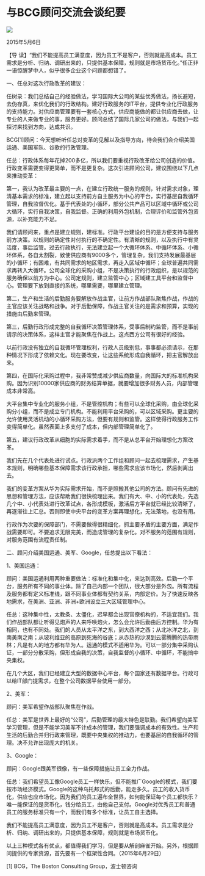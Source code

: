 # 与BCG顾问交流会谈纪要
<img class="pv" src="https://api.visitor.plantree.me/visitor-badge/pv?namespace=plantree.me&key=renzhengfei-speeches/./docs/speeches/2015/05/与BCG顾问交流会谈纪要.md">


2015年5月6日



【导  读】“我们不能提高员工满意度，因为员工不是客户，否则就是高成本。员工需求是分析、归纳、调研出来的，只提供基本保障，规则就是市场货币化。”任正非一语惊醒梦中人，似乎很多企业这个问题都想错了。



一、任总对这次行政改革的建议：

任树录：我们总结自己的经验做法，学习国际大公司的某些优秀做法，扬长避短，去伪存真，来优化我们的行政结构。建好行政服务的IT平台，提供专业化行政服务的支持能力。对供应商管理要有一套核心方式，供应商能做的都让供应商去做，让专业的人来做专业的事，服务更好。顾问总结了国际几家公司的做法，与我们一起探讨来找到方向，达成共识。

BCG[1]顾问：今天想听听任总对变革的见解以及指导方向，待会我们会介绍美国运通、美国军队、谷歌的行政管理。

任总：行政体系每年花掉200多亿，所以我们要重视行政改革给公司创造的价值。行政变革需要变得更简单，而不是更复杂。这次引进顾问公司，建议围绕以下几点来推动变革：

第一，我认为改革最主要的一点，在建立行政统一服务的规则，针对需求对象，理清基本需求的标准，建立起以支持前方自主服务为中心的平台，实行基层自我循环管理，自我监督优化。基于代表处的小循环，部分公共产品可以区域中循环或公司大循环，实行自我决策，自我监督。正确的利用外包机制，合理评价和监管外包资源，以补充能力不足。

我们请顾问来，重点是建立规则，建标准。行政平台建设的目的是方便支持与服务前方决策。以规则的确定性对付执行的不确定性。有清晰的规则，以及执行中有灵活度，事后监管。过去行政执行，无法建立起一个大循环体系、中循环体系、小循环体系，各自太割裂，致使供应商有9000多个，管理复杂。我们支持发展最基层的小循环；有困难，有共同需求的地区需求，再走入区域中循环；全球普遍共同需求再转入大循环。公司全球化的采购小组，不是决策执行的行政组织，是以规范的服务确保以前方为中心。公司定规则，建立监管中心；区域建工具平台和监督中心。管理要下放到直接的系统，哪里需要，哪里建立管理。

第二，生产和生活的后勤服务要解放作战主官，让前方作战部队聚焦作战，作战的主官应该关注战略和战争。对于后勤保障，作战主官关注的是需求和预算，实现的措施由后勤来管理。

第三，后勤行政形成完整的自我循环决策管理体系，受事后制约监管，而不是事前请示的决策体系，这样主官才能聚焦在作战上。这点西方公司有很好的经验。

以前行政没有独立的自我循环管理权利，行政人员级别低，事事都必须请示，在那种情况下形成了依赖文化。现在要改变，让这些系统形成自我循环，把主官解放出来。

第四，在国际化采购过程中，我非常赞成减少供应商数量，向国际大的标准机构采购。因为识别10000家供应商的财务结算单据，就要增加很多财务人员，内部管理成本非常高。

大平台集中专业化的服务小组，不是管控机构；有些可以全球化采购，由全球化采购分小组，而不是成立专门机构。不能利用平台采购的，可以区域采购。更主要的允许使用灵活机动的小循环采购方法，但要有规则和监管。这样使得行政服务工作变得简单化。虽然表面上多支付了成本，但内部管理简单化了。

第五，建议行政改革从细胞的实际需求着手，而不是从总平台开始理想化方案改革。

我们先在几个代表处进行试点。行政派两个工作组和顾问一起去梳理需求，产生基本规则，明确哪些基本保障需求该行政承担，哪些需求应该市场化，然后剥离出去。

我们的变革方案从华为实际需求开始，而不是照搬其他公司的方法。顾问有先进的思想和管理方法，应该帮助我们很快梳理出来。我们有大、中、小的代表处，先选几个中、小代表处进行改革试点，各形成模板，激活后方平台就已经比较清晰了，再逐渐往上汇总。否则即使中央平台的变革方案再理想化，无法落地，也没有用。

行政作为次要的保障部门，不需要做得很精细化，抓主要矛盾的主要方面，满足作战需要即可。不要追求无限完美，而造成管理的复杂化。对不服务的范围有规则，对服务范围有流程责任制。

二、顾问介绍美国运通、美军、Google，任总提出以下看法：

1、美国运通：

顾问：美国运通利用两种重要做法：标准化和集中化，来达到高效。后勤一个平台，服务所有不同的事业体。除了自己内部一个团队，很大部分是外包。所有流程及服务都有定义标准线，跟不同事业体都有契约关系，内部定价。为了快速反映各地需求，在美洲、亚洲、非洲+欧洲设立三大区域管理中心。

任总：这种集中性，太教条、太僵化，迟早都会出现官僚机构的，不适宜我们。我们作战部队都让听得见炮声的人来呼唤炮火，怎么会允许后勤由后方控制。华为有相同，也有不同处。我们的人员从太平洋之东，到大西洋之西；从北冰洋之北，到南美南之南；从玻利维亚的高原到死海的谷底；从赤热的沙漠到云雾腾腾的热带雨林；凡是有人的地方都有华为人。运通的模式不适用华为。可以一部分集中采购认证，一部分分散采购，但形成自我的决策，自我监督的小循环、中循环，不能搞中央集权。

在几个大区，我们已经建立大型的数据中心平台，每个国家还有数据平台。行政可以给IT部门提需求，在整个公司数据平台使用一部分。

2、美军：

顾问：美军希望作战部队聚焦在作战。

任总：美军是世界上最好的“公司”，后勤管理的最大特色是联勤。我们希望向美军学习管理，但是不能学习美军不计成本的管理，我们要强调成本的有效性。生产和生活的后勤合并归行政来管理，既要中央集权的推动力，也要基层的自我循环的管理。决不允许出现庞大的机关。

3、Google：

顾问：Google跟美军很像，有一些保障措施让员工全力作战。

任总：我们希望员工像Google员工一样快乐，但不能推广Google的模式，我们要按市场经济模式。Google的这种乌托邦式的后勤，能走多久。员工的收入货币化，供应也应市场化。因为我们的员工遍布全世界，如何能保证每个员工都快乐？唯一能保证的是货币化，钱分给员工，由他自己支付。Google对优秀员工和普通员工的服务标准只有一个，而我们有多个标准，让员工自主选择。

我们不能提高员工满意度，因为员工不是客户，否则就是高成本。员工需求是分析、归纳、调研出来的，只提供基本保障，规则就是市场货币化。

以上三种模式各有优点，都值得我们学习，但是要从解剖麻雀开始。另外，根据顾问提供的专家资源，首先要有一个框架性合同。（2015年6月29日）



[1] BCG，The Boston Consulting Group，波士顿咨询

